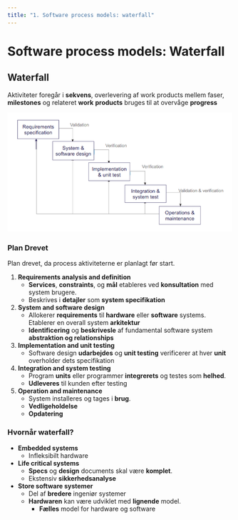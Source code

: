 ```yaml
---
title: "1. Software process models: waterfall"
---
```


# Software process models: Waterfall

## Waterfall

Aktiviteter foregår i **sekvens**, overlevering af work products mellem faser, **milestones** og relateret **work** **products** bruges til at overvåge **progress**

![image-20200121104009627](../images/01-introduction/image-20200121104009627.png)

### Plan Drevet

Plan drevet, da process aktiviteterne er planlagt før start.

1.  **Requirements analysis and definition** 
    * **Services**, **constraints**, og **mål** etableres ved **konsultation** med system brugere.
    * Beskrives i **detajler** som **system specifikation**
2.  **System and software design** 
    * Allokerer **requirements** til **hardware** eller **software** systems.
        Etablerer en overall system **arkitektur**
    * **Identificering** og **beskrivesle** af fundamental software system **abstraktion og relationships**
3.  **Implementation and unit testing** 
    * Software design **udarbejdes** og **unit testing** verificerer at hver **unit** overholder dets specifikation
4.  **Integration and system testing** 
    * Program **units** eller programmer **integrerets** og testes som **helhed**.
    * **Udleveres** til kunden efter testing
5.  **Operation and maintenance** 
    * System installeres og tages i **brug**.
    * **Vedligeholdelse**
    * **Opdatering**



### Hvornår waterfall?

* **Embedded systems**
    * Infleksibilt hardware
* **Life critical systems**
    * **Specs** og **design** documents skal være **komplet**.
    * Ekstensiv **sikkerhedsanalyse**
* **Store software systemer**
    * Del af **bredere** ingeniør systemer
    * **Hardwaren** kan være udviklet med **lignende** model.
        * **Fælles** model for hardware og software
